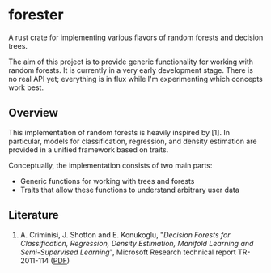 # forester
A rust crate for implementing various flavors of random forests and decision trees.

The aim of this project is to provide generic functionality for working with random forests. 
It is currently in a very early development stage. There is no real API yet; everything is in flux while I'm experimenting which concepts
work best.

## Overview

This implementation of random forests is heavily inspired by [1]. In particular, models for classification, regression, and density 
estimation are provided in a unified framework based on traits.

Conceptually, the implementation consists of two main parts:

- Generic functions for working with trees and forests
- Traits that allow these functions to understand arbitrary user data


## Literature

1. A. Criminisi, J. Shotton and E. Konukoglu, "*Decision Forests for Classification, Regression, Density Estimation, 
   Manifold Learning and Semi-Supervised Learning*", Microsoft Research technical report TR-2011-114 
   ([PDF](https://www.microsoft.com/en-us/research/wp-content/uploads/2016/02/decisionForests_MSR_TR_2011_114.pdf))
